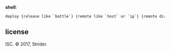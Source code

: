 **shell**:
```sh
deploy {release like `battle`} {remote like `host` or `ip`} {remote dir}
```

## license
ISC. © 2017, Strider.
